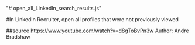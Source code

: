 "# open_all_LinkedIn_search_results.js" 

#In LinkedIn Recruiter, open all profiles that were not previously viewed

##source
https://www.youtube.com/watch?v=d8gToBvPn3w
Author: Andre Bradshaw
